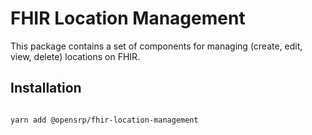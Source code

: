 # FHIR Location Management

This package contains a set of components for managing (create, edit, view, delete) locations on FHIR.

## Installation

```sh

yarn add @opensrp/fhir-location-management
```
